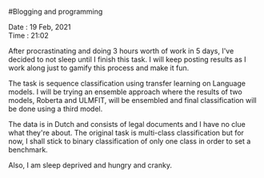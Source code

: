 #Blogging and programming

Date : 19 Feb, 2021          
Time : 21:02

After procrastinating and doing 3 hours worth of work in 5 days, I've decided to not sleep until I finish this task. 
I will keep posting results as I work along just to gamify this process and make it fun.

The task is sequence classification using transfer learning on Language models. I will be trying an 
ensemble approach where the results of two models, Roberta and ULMFIT, will be ensembled and final classification will be done using a third model.

The data is in Dutch and consists of legal documents and I have no clue what they're about. The original task is multi-class 
classification but for now, I shall stick to binary classification of only one class in order to set a benchmark.

Also, I am sleep deprived and hungry and cranky.
